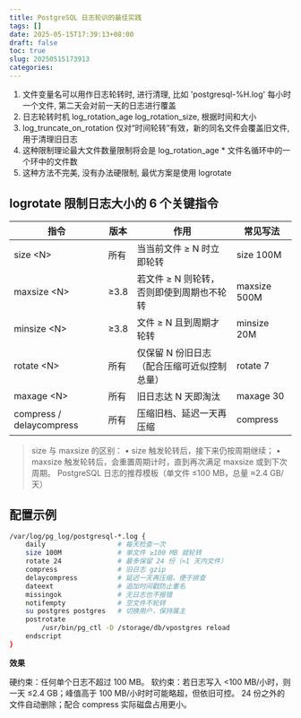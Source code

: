 ```yaml
---
title: PostgreSQL 日志轮训的最佳实践
tags: []
date: 2025-05-15T17:39:13+08:00
draft: false
toc: true
slug: 20250515173913
categories:
---
```

1. 文件变量名可以用作日志轮转时, 进行清理, 比如 'postgresql-%H.log' 每小时一个文件, 第二天会对前一天的日志进行覆盖
2. 日志轮转时机  log_rotation_age log_rotation_size, 根据时间和大小
3. log_truncate_on_rotation 仅对“时间轮转”有效，新的同名文件会覆盖旧文件, 用于清理旧日志
4. 这种限制理论最大文件数量限制将会是 log_rotation_age * 文件名循环中的一个环中的文件数
5. 这种方法不完美, 没有办法硬限制, 最优方案是使用 logrotate

## logrotate 限制日志大小的 6 个关键指令

| 指令                       | 版本   | 作用                      | 常见写法         |
| ------------------------ | ---- | ----------------------- | ------------ |
| size \<N\>               | 所有   | 当当前文件 ≥ N 时立即轮转         | size 100M    |
| maxsize \<N\>            | ≥3.8 | 若文件 ≥ N 则轮转，否则即使到周期也不轮转 | maxsize 500M |
| minsize \<N\>            | ≥3.8 | 文件 ≥ N 且到周期才轮转          | minsize 20M  |
| rotate \<N\>             | 所有   | 仅保留 N 份旧日志（配合压缩可近似控制总量） | rotate 7     |
| maxage \<N\>             | 所有   | 旧日志达 N 天即淘汰             | maxage 30    |
| compress / delaycompress | 所有   | 压缩旧档、延迟一天再压缩            | compress     |
> size 与 maxsize 的区别：
> • size 触发轮转后，接下来仍按周期继续；
> • maxsize 触发轮转后，会重置周期计时，直到再次满足 maxsize 或到下次周期。
PostgreSQL 日志的推荐模板（单文件 ≤100 MB，总量 ≈2.4 GB/天）


## 配置示例
```bash
/var/log/pg_log/postgresql-*.log {
    daily                  # 每天检查一次
    size 100M              # 单文件 ≥100 MB 就轮转
    rotate 24              # 最多保留 24 份（≈1 天内文件）
    compress               # 旧日志 gzip
    delaycompress          # 延迟一天再压缩，便于排查
    dateext                # 追加时间戳防止重名
    missingok              # 无日志也不报错
    notifempty             # 空文件不轮转
    su postgres postgres   # 切换用户，保持属主
    postrotate
        /usr/bin/pg_ctl -D /storage/db/vpostgres reload
    endscript
}

```

**效果**

硬约束：任何单个日志不超过 100 MB。
软约束：若日志写入 <100 MB/小时，则一天 ≤2.4 GB；峰值高于 100 MB/小时时可能略超，但依旧可控。
24 份之外的文件自动删除；配合 compress 实际磁盘占用更小。




<!--more-->